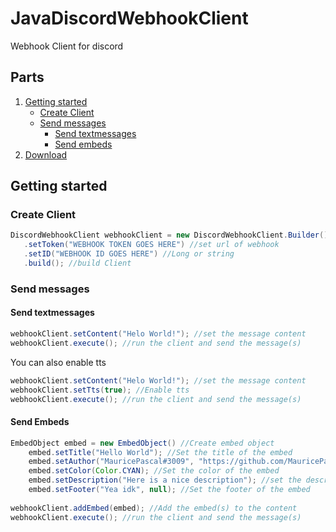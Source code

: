 # JavaDiscordWebhookClient
Webhook Client for discord

## Parts
1. [Getting started](#getting-started)
    - [Create Client](#create-client)
    - [Send messages](#send-messages)
       - [Send textmessages](#send-textmessages)
       - [Send embeds](#send-embeds)
2. [Download](https://github.com/MauricePascal/JavaDIscordWebhookClient/raw/master/out/artifacts/JavaDiscordWebhookClient/JavaDiscordWebhookClient.jar)

## Getting started
### Create Client
```java
DiscordWebhookClient webhookClient = new DiscordWebhookClient.Builder()
   .setToken("WEBHOOK TOKEN GOES HERE") //set url of webhook
   .setID("WEBHOOK ID GOES HERE") //Long or string
   .build(); //build Client
```
### Send messages
#### Send textmessages
```java
webhookClient.setContent("Helo World!"); //set the message content
webhookClient.execute(); //run the client and send the message(s)
```
You can also enable tts
```java
webhookClient.setContent("Helo World!"); //set the message content
webhookClient.setTts(true); //Enable tts
webhookClient.execute(); //run the client and send the message(s)
```
#### Send Embeds
```java
EmbedObject embed = new EmbedObject() //Create embed object
    embed.setTitle("Hello World"); //Set the title of the embed
    embed.setAuthor("MauricePascal#3009", "https://github.com/MauricePascal", null); //Set the author of the embed
    embed.setColor(Color.CYAN); //Set the color of the embed
    embed.setDescription("Here is a nice description"); //set the description of the embed
    embed.setFooter("Yea idk", null); //Set the footer of the embed
        
webhookClient.addEmbed(embed); //Add the embed(s) to the content
webhookClient.execute(); //run the client and send the message(s)
```


